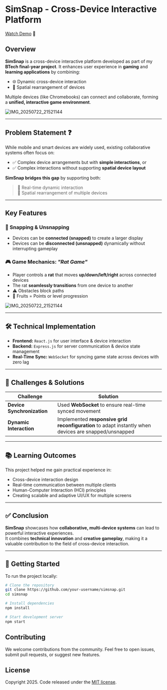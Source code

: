 # SimSnap - Cross-Device Interactive Platform
[Watch Demo](https://drive.google.com/file/d/1uBGQtmsfLXRlMcZiaRkyMokZt_BOvPc7/view?pli=1) &#x1F680;
## Overview

**SimSnap** is a cross-device interactive platform developed as part of my **BTech final-year project**. It enhances user experience in **gaming** and **learning applications** by combining:

- 🌐 Dynamic cross-device interaction  
- 🧩 Spatial rearrangement of devices

Multiple devices (like Chromebooks) can connect and collaborate, forming a **unified, interactive game environment**.

![IMG_20250722_21521144](https://github.com/user-attachments/assets/e2650ea1-2c0b-419c-a459-99039b5e8ef7)


---

## Problem Statement ❓

While mobile and smart devices are widely used, existing collaborative systems often focus on:

- ✅ Complex device arrangements but with **simple interactions**, or  
- ✅ Complex interactions without supporting **spatial device layout**

**SimSnap bridges this gap** by supporting both:

> 🔁 Real-time dynamic interaction  
> 📐 Spatial rearrangement of multiple devices

---

## Key Features

### 🔗 Snapping & Unsnapping

- Devices can be **connected (snapped)** to create a larger display  
- Devices can be **disconnected (unsnapped)** dynamically without interrupting gameplay

### 🎮 Game Mechanics: *"Rat Game"*

- Player controls a **rat** that moves **up/down/left/right** across connected devices  
- The rat **seamlessly transitions** from one device to another  
- ⚠️ Obstacles block paths  
- 🍎 Fruits = Points or level progression

![IMG_20250722_21521144](https://github.com/user-attachments/assets/51509fed-d2e1-4c1a-aa89-611fc36f715d)


---

## 🛠 Technical Implementation

- **Frontend:** `React.js` for user interface & device interaction  
- **Backend:** `Express.js` for server communication & device state management  
- **Real-Time Sync:** `WebSocket` for syncing game state across devices with zero lag

---

## 🧠 Challenges & Solutions

| Challenge | Solution |
|----------|----------|
| **Device Synchronization** | Used **WebSocket** to ensure real-time synced movement |
| **Dynamic Interaction** | Implemented **responsive grid reconfiguration** to adapt instantly when devices are snapped/unsnapped |

---

## 📚 Learning Outcomes

This project helped me gain practical experience in:

- Cross-device interaction design  
- Real-time communication between multiple clients  
- Human-Computer Interaction (HCI) principles  
- Creating scalable and adaptive UI/UX for multiple screens

---

## ✅ Conclusion

**SimSnap** showcases how **collaborative, multi-device systems** can lead to powerful interactive experiences.  
It combines **technical innovation** and **creative gameplay**, making it a valuable contribution to the field of cross-device interaction.

---

## 🚀 Getting Started

To run the project locally:

```bash
# Clone the repository
git clone https://github.com/your-username/simsnap.git
cd simsnap

# Install dependencies
npm install

# Start development server
npm start

```
## Contributing
We welcome contributions from the community. Feel free to open issues, submit pull requests, or suggest new features.

## License
Copyright 2025. Code released under the [MIT license](https://github.com/Shape-Up-NZ/shape-up-app/blob/main/LICENSE).

